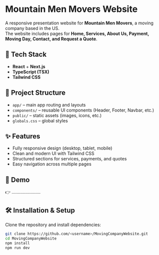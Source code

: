 
# Mountain Men Movers Website

A responsive presentation website for **Mountain Men Movers**, a moving company based in the US.  
The website includes pages for **Home, Services, About Us, Payment, Moving Day, Contact, and Request a Quote**.

## 🚀 Tech Stack
- **React** + **Next.js**
- **TypeScript (TSX)**
- **Tailwind CSS**

## 📂 Project Structure
- `app/` – main app routing and layouts  
- `components/` – reusable UI components (Header, Footer, Navbar, etc.)  
- `public/` – static assets (images, icons, etc.)  
- `globals.css` – global styles  

## ✨ Features
- Fully responsive design (desktop, tablet, mobile)  
- Clean and modern UI with Tailwind CSS  
- Structured sections for services, payments, and quotes  
- Easy navigation across multiple pages  

## 📸 Demo
👉 *.......................*  

## 🛠️ Installation & Setup
Clone the repository and install dependencies:

```bash
git clone https://github.com/<username>/MovingCompanyWebsite.git
cd MovingCompanyWebsite
npm install
npm run dev


